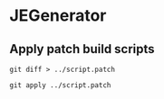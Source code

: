 # JEGenerator

## Apply patch build scripts
```
git diff > ../script.patch
```
```
git apply ../script.patch
```
